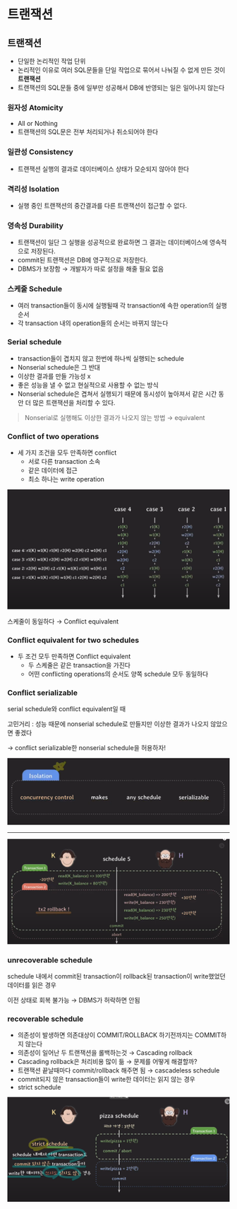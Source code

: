 # 트랜잭션

## 트랜잭션

- 단일한 논리적인 작업 단위
- 논리적인 이유로 여러 SQL문들을 단일 작업으로 묶어서 나눠질 수 없게 만든 것이 **트랜잭션**
- 트랜잭션의 SQL문들 중에 일부만 성공해서 DB에 반영되는 일은 일어나지 않는다

### 원자성 Atomicity

- All or Nothing
- 트랜잭션의 SQL문은 전부 처리되거나 취소되어야 한다

### 일관성 Consistency

- 트랜잭션 실행의 결과로 데이터베이스 상태가 모순되지 않아야 한다

### 격리성 Isolation

- 실행 중인 트랜잭션의 중간결과를 다른 트랜잭션이 접근할 수 없다.

### 영속성 Durability

- 트랜잭션이 일단 그 실행을 성공적으로 완료하면 그 결과는 데이터베이스에 영속적으로 저장된다.
- commit된 트랜잭션은 DB에 영구적으로 저장한다.
- DBMS가 보장함 → 개발자가 따로 설정을 해줄 필요 없음

### 스케줄 Schedule

- 여러 transaction들이 동시에 실행될때 각 transaction에 속한 operation의 실행 순서
- 각 transaction 내의 operation들의 순서는 바뀌지 않는다

### Serial schedule

- transaction들이 겹치지 않고 한번에 하나씩 실행되는 schedule
- Nonserial schedule은 그 반대
- 이상한 결과를 만들 가능성 x
- 좋은 성능을 낼 수 없고 현실적으로 사용할 수 없는 방식
- Nonserial schedule은 겹쳐서 실행되기 때문에 동시성이 높아져서 같은 시간 동안 더 많은 트랜잭션을 처리할 수 있다.

> Nonserial로 실행해도 이상한 결과가 나오지 않는 방법 → equivalent
> 

### Conflict of two operations

- 세 가지 조건을 모두 만족하면 conflict
    - 서로 다른 transaction 소속
    - 같은 데이터에 접근
    - 최소 하나는 write operation

![Untitled](img/Untitled.png)

스케줄이 동일하다 → Conflict equivalent

### Conflict equivalent for two schedules

- 두 조건 모두 만족하면 Conflict equivalent
    - 두 스케줄은 같은 transaction을 가진다
    - 어떤 conflicting operations의 순서도 양쪽 schedule 모두 동일하다
    

### Conflict serializable

serial schedule와 conflict equivalent일 때

고민거리 : 성능 때문에 nonserial schedule로 만들지만 이상한 결과가 나오지 않았으면 좋겠다

→ conflict serializable한 nonserial schedule을 허용하자!

![Untitled](img/Untitled%201.png)

---

![Untitled](img/Untitled%202.png)

### unrecoverable schedule

schedule 내에서 commit된 transaction이 rollback된 transaction이 write했었던 데이터를 읽은 경우

이전 상태로 회복 불가능 → DBMS가 허락하면 안됨

### recoverable schedule

- 의존성이 발생하면 의존대상이 COMMIT/ROLLBACK 하기전까지는 COMMIT하지 않는다
- 의존성이 일어난 두 트랜잭션을 롤백하는것 → Cascading rollback
- Cascading rollback은 처리비용 많이 듦 → 문제를 어떻게 해결할까?
- 트랜잭션 끝날때마다 commit/rollback 해주면 됨 → cascadeless schedule
- commit되지 않은 transaction들이 write한 데이터는 읽지 않는 경우
- strict schedule

![Untitled](img/Untitled%203.png)